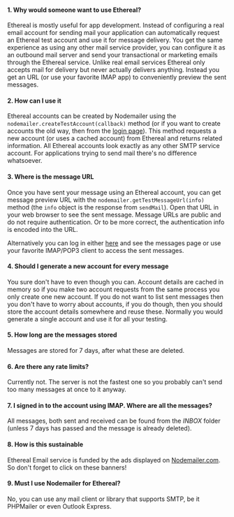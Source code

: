 #### 1\. Why would someone want to use Ethereal?

Ethereal is mostly useful for app development. Instead of configuring a real email account for sending mail your application can automatically request an Ethereal test account and use it for message delivery. You get the same experience as using any other mail service provider, you can configure it as an outbound mail server and send your transactional or marketing emails through the Ethereal service. Unlike real email services Ethereal only accepts mail for delivery but never actually delivers anything. Instead you get an URL (or use your favorite IMAP app) to conveniently preview the sent messages.

#### 2\. How can I use it

Ethereal accounts can be created by Nodemailer using the `nodemailer.createTestAccount(callback)` method (or if you want to create accounts the old way, then from the [login page](/login)). This method requests a new account (or uses a cached account) from Ethereal and returns related information. All Ethereal accounts look exactly as any other SMTP service account. For applications trying to send mail there's no difference whatsoever.

#### 3\. Where is the message URL

Once you have sent your message using an Ethereal account, you can get message preview URL with the `nodemailer.getTestMessageUrl(info)` method (the `info` object is the response from `sendMail`). Open that URL in your web browser to see the sent message. Message URLs are public and do not require authentication. Or to be more correct, the authentication info is encoded into the URL.

Alternatively you can log in either [here](/login) and see the messages page or use your favorite IMAP/POP3 client to access the sent messages.

#### 4\. Should I generate a new account for every message

You sure don't have to even though you can. Account details are cached in memory so if you make two account requests from the same process you only create one new account. If you do not want to list sent messages then you don't have to worry about accounts, if you do though, then you should store the account details somewhere and reuse these. Normally you would generate a single account and use it for all your testing.

#### 5\. How long are the messages stored

Messages are stored for 7 days, after what these are deleted.

#### 6\. Are there any rate limits?

Currently not. The server is not the fastest one so you probably can't send too many messages at once to it anyway.

#### 7\. I signed in to the account using IMAP. Where are all the messages?

All messages, both sent and received can be found from the _INBOX_ folder (unless 7 days has passed and the message is already deleted).

#### 8\. How is this sustainable

Ethereal Email service is funded by the ads displayed on [Nodemailer.com](https://nodemailer.com/about/). So don't forget to click on these banners!

#### 9\. Must I use Nodemailer for Ethereal?

No, you can use any mail client or library that supports SMTP, be it PHPMailer or even Outlook Express.
